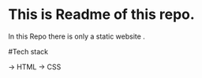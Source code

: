 # This is Readme of this repo.

In this Repo there is only a static website .

#Tech stack 

-> HTML
-> CSS
